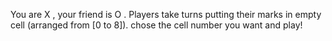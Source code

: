 You are X , your friend is O . Players take turns putting their marks in empty cell (arranged from [0 to 8]). 
chose the cell number you want and play!
